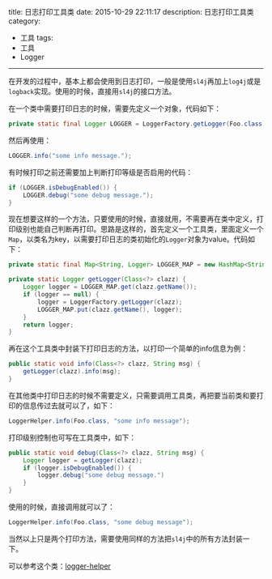 title: 日志打印工具类
date: 2015-10-29 22:11:17
description: 日志打印工具类
category:
- 工具
tags:
- 工具
- Logger
---
在开发的过程中，基本上都会使用到日志打印，一般是使用`sl4j`再加上`log4j`或是`logback`实现。使用的时候，直接用`sl4j`的接口方法。

在一个类中需要打印日志的时候，需要先定义一个对象，代码如下：
``` java
private static final Logger LOGGER = LoggerFactory.getLogger(Foo.class);
```
然后再使用：
``` java
LOGGER.info("some info message.");
```
有时候打印之前还需要加上判断打印等级是否启用的代码：
``` java
if (LOGGER.isDebugEnabled()) {
    LOGGER.debug("some debug message.");
}
```

现在想要这样的一个方法，只要使用的时候，直接就用，不需要再在类中定义，打印级别也能自己判断再打印。思路是这样的，首先定义一个工具类，里面定义一个`Map`，以类名为key，以需要打印日志的类初始化的`Logger`对象为value。代码如下：

<!--more-->

``` java
private static final Map<String, Logger> LOGGER_MAP = new HashMap<String, Logger>();

private static Logger getLogger(Class<?> clazz) {
    Logger logger = LOGGER_MAP.get(clazz.getName());
    if (logger == null) {
        logger = LoggerFactory.getLogger(clazz);
        LOGGER_MAP.put(clazz.getName(), logger);
    }
    return logger;
}
```
再在这个工具类中封装下打印日志的方法，以打印一个简单的info信息为例：
``` java
public static void info(Class<?> clazz, String msg) {
    getLogger(clazz).info(msg);
}
```
在其他类中打印日志的时候不需要定义，只需要调用工具类，再把要当前类和要打印的信息传过去就可以了，如下：
``` java
LoggerHelper.info(Foo.class, "some info message");
```
打印级别控制也可写在工具类中，如下：
``` java
public static void debug(Class<?> clazz, String msg) {
    Logger logger = getLogger(clazz);
    if (logger.isDebugEnabled()) {
        logger.debug("some debug message.")
    }
}
```
使用的时候，直接调用就可以了：
``` java
LoggerHelper.info(Foo.class, "some debug message");
```
当然以上只是两个打印方法，需要使用同样的方法把`sl4j`中的所有方法封装一下。

可以参考这个类：[logger-helper
](https://github.com/zhaiyz/logger-helper/blob/master/src/main/java/com/zhaiyz/LoggerHelper.java)
